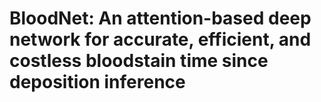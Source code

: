 #  BloodNet: An attention-based deep network for accurate, efficient, and costless bloodstain time since deposition inference

